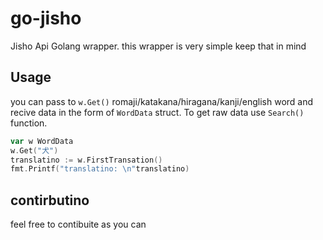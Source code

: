 # go-jisho
Jisho Api Golang wrapper. 
this wrapper is very simple keep that in mind 

## Usage
you can pass to `w.Get()`  romaji/katakana/hiragana/kanji/english  word and recive data in the form of `WordData` struct.
To get raw data use `Search()` function.
```go
var w WordData
w.Get("犬")
translatino := w.FirstTransation() 
fmt.Printf("translatino: \n"translatino)
```
## contirbutino 
feel free to contibuite as you can 
